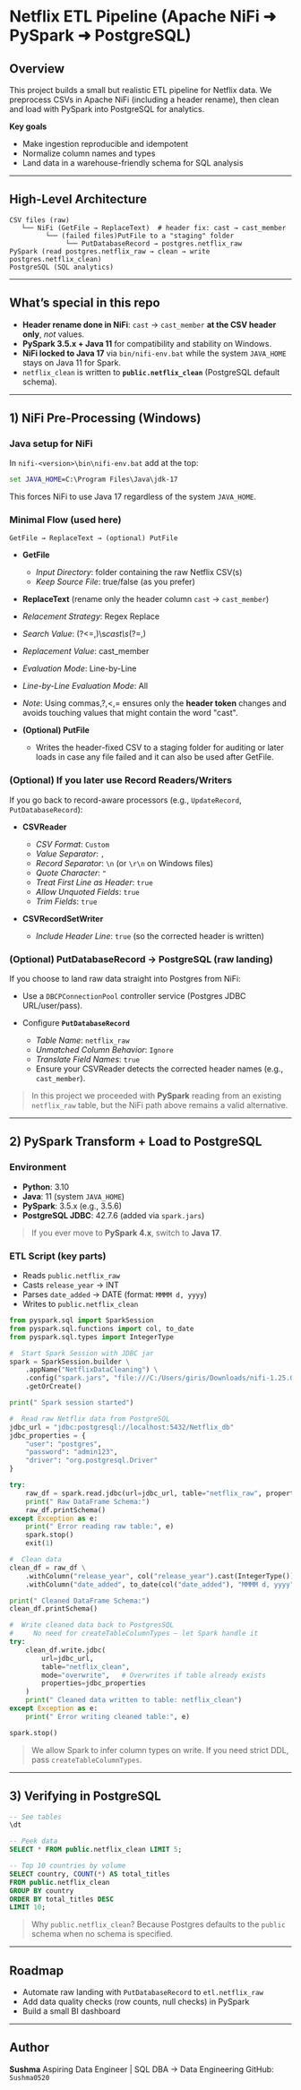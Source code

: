 # Netflix ETL Pipeline (Apache NiFi ➜ PySpark ➜ PostgreSQL)

## Overview

This project builds a small but realistic ETL pipeline for Netflix data. We preprocess CSVs in Apache NiFi (including a header rename), then clean and load with PySpark into PostgreSQL for analytics.

**Key goals**

* Make ingestion reproducible and idempotent
* Normalize column names and types
* Land data in a warehouse-friendly schema for SQL analysis

---

## High-Level Architecture

```
CSV files (raw)
   └── NiFi (GetFile → ReplaceText)  # header fix: cast → cast_member
         └── (failed files)PutFile to a "staging" folder
              └── PutDatabaseRecord → postgres.netflix_raw
PySpark (read postgres.netflix_raw → clean → write postgres.netflix_clean)
PostgreSQL (SQL analytics)
```

---

## What’s special in this repo

* **Header rename done in NiFi**: `cast` → `cast_member` **at the CSV header only**, *not* values.
* **PySpark 3.5.x + Java 11** for compatibility and stability on Windows.
* **NiFi locked to Java 17** via `bin/nifi-env.bat` while the system `JAVA_HOME` stays on Java 11 for Spark.
* `netflix_clean` is written to **`public.netflix_clean`** (PostgreSQL default schema).

---

## 1) NiFi Pre‑Processing (Windows)

### Java setup for NiFi

In `nifi-<version>\bin\nifi-env.bat` add at the top:

```bat
set JAVA_HOME=C:\Program Files\Java\jdk-17
```

This forces NiFi to use Java 17 regardless of the system `JAVA_HOME`.

### Minimal Flow (used here)

```
GetFile → ReplaceText → (optional) PutFile
```

* **GetFile**

  * *Input Directory*: folder containing the raw Netflix CSV(s)
  * *Keep Source File*: true/false (as you prefer)

* **ReplaceText** (rename only the header column `cast` → `cast_member`)

 * *Relacement Strategy*: Regex Replace
 * *Search Value*: (?<=,)\s*cast\s*(?=,)
 * *Replacement Value*: cast_member
 * *Evaluation Mode*: Line-by-Line
 * *Line-by-Line Evaluation Mode*: All
 * *Note*: Using commas,?,<,= ensures only the **header token** changes and avoids touching values that might contain the word "cast".

* **(Optional) PutFile**

  * Writes the header-fixed CSV to a staging folder for auditing or later loads in case any file failed and it can also be used after GetFile.

### (Optional) If you later use Record Readers/Writers

If you go back to record-aware processors (e.g., `UpdateRecord`, `PutDatabaseRecord`):

* **CSVReader**

  * *CSV Format*: `Custom`
  * *Value Separator*: `,`
  * *Record Separator*: `\n` (or `\r\n` on Windows files)
  * *Quote Character*: `"`
  * *Treat First Line as Header*: `true`
  * *Allow Unquoted Fields*: `true`
  * *Trim Fields*: `true`
* **CSVRecordSetWriter**

  * *Include Header Line*: `true` (so the corrected header is written)

### (Optional) PutDatabaseRecord → PostgreSQL (raw landing)

If you choose to land raw data straight into Postgres from NiFi:

* Use a `DBCPConnectionPool` controller service (Postgres JDBC URL/user/pass).
* Configure **`PutDatabaseRecord`**

  * *Table Name*: `netflix_raw`
  * *Unmatched Column Behavior*: `Ignore`
  * *Translate Field Names*: `true`
  * Ensure your CSVReader detects the corrected header names (e.g., `cast_member`).

> In this project we proceeded with **PySpark** reading from an existing `netflix_raw` table, but the NiFi path above remains a valid alternative.

---

## 2) PySpark Transform + Load to PostgreSQL

### Environment

* **Python**: 3.10
* **Java**: 11 (system `JAVA_HOME`)
* **PySpark**: 3.5.x (e.g., 3.5.6)
* **PostgreSQL JDBC**: 42.7.6 (added via `spark.jars`)

> If you ever move to **PySpark 4.x**, switch to **Java 17**.

### ETL Script (key parts)

* Reads `public.netflix_raw`
* Casts `release_year` → INT
* Parses `date_added` → DATE (format: `MMMM d, yyyy`)
* Writes to `public.netflix_clean`

```python
from pyspark.sql import SparkSession
from pyspark.sql.functions import col, to_date
from pyspark.sql.types import IntegerType

#  Start Spark Session with JDBC jar
spark = SparkSession.builder \
    .appName("NetflixDataCleaning") \
    .config("spark.jars", "file:///C:/Users/giris/Downloads/nifi-1.25.0-bin/nifi-1.25.0/lib/postgresql-42.7.6.jar") \
    .getOrCreate()

print(" Spark session started")

#  Read raw Netflix data from PostgreSQL
jdbc_url = "jdbc:postgresql://localhost:5432/Netflix_db"
jdbc_properties = {
    "user": "postgres",
    "password": "admin123",
    "driver": "org.postgresql.Driver"
}

try:
    raw_df = spark.read.jdbc(url=jdbc_url, table="netflix_raw", properties=jdbc_properties)
    print(" Raw DataFrame Schema:")
    raw_df.printSchema()
except Exception as e:
    print(" Error reading raw table:", e)
    spark.stop()
    exit(1)

#  Clean data
clean_df = raw_df \
    .withColumn("release_year", col("release_year").cast(IntegerType())) \
    .withColumn("date_added", to_date(col("date_added"), "MMMM d, yyyy"))

print(" Cleaned DataFrame Schema:")
clean_df.printSchema()

#  Write cleaned data back to PostgresSQL
#     No need for createTableColumnTypes — let Spark handle it
try:
    clean_df.write.jdbc(
        url=jdbc_url,
        table="netflix_clean",
        mode="overwrite",   # Overwrites if table already exists
        properties=jdbc_properties
    )
    print(" Cleaned data written to table: netflix_clean")
except Exception as e:
    print(" Error writing cleaned table:", e)

spark.stop()
```

> We allow Spark to infer column types on write. If you need strict DDL, pass `createTableColumnTypes`.

---

## 3) Verifying in PostgreSQL

```sql
-- See tables
\dt

-- Peek data
SELECT * FROM public.netflix_clean LIMIT 5;

-- Top 10 countries by volume
SELECT country, COUNT(*) AS total_titles
FROM public.netflix_clean
GROUP BY country
ORDER BY total_titles DESC
LIMIT 10;
```

> Why `public.netflix_clean`? Because Postgres defaults to the `public` schema when no schema is specified.

---

## Roadmap

* Automate raw landing with `PutDatabaseRecord` to `etl.netflix_raw`
* Add data quality checks (row counts, null checks) in PySpark
* Build a small BI dashboard

---

## Author

**Sushma**
Aspiring Data Engineer | SQL DBA → Data Engineering
GitHub: `Sushma0520`
